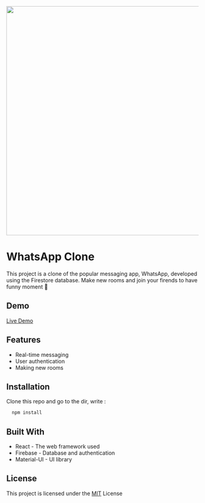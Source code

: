<p>
  <img src='https://s2.uupload.ir/files/whatsapplogo_ikx4.jpg' align='center' width='600' />
</p>

# WhatsApp Clone
This project is a clone of the popular messaging app, WhatsApp, developed using the Firestore database.
Make new rooms and join your firends to have funny moment 📍

## Demo

[Live Demo](https://whatsapp-clone-app-fz.netlify.app/)


## Features

- Real-time messaging
- User authentication
- Making new rooms



## Installation

Clone this repo and go to the dir, write :

```bash
  npm install

```

    
## Built With

- React - The web framework used
- Firebase - Database and authentication
- Material-UI - UI library
## License
This project is licensed under the [MIT](https://choosealicense.com/licenses/mit/) License 


